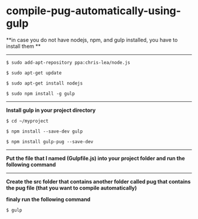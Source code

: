 # compile-pug-automatically-using-gulp


 **in case you do not have nodejs, npm, and gulp installed, you have to install them ** 
 <hr>
 
 
` $ sudo add-apt-repository ppa:chris-lea/node.js `

` $ sudo apt-get update `


` $ sudo apt-get install nodejs `


` $ sudo npm install -g gulp `
<hr>

**Install gulp in your project directory**


`$ cd ~/myproject `

`$ npm install --save-dev gulp `


 `$ npm install gulp-pug --save-dev`

<hr> 


**Put the file that I named (Gulpfile.js) into your project folder and run the following command**



<hr>


**Create the src folder that contains another folder called pug that contains the pug file (that you want to compile automatically)**




**finaly run the following command**


`$ gulp`

